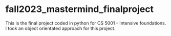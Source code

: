 # fall2023_mastermind_finalproject
This is the final project coded in python for CS 5001 - Intensive foundations. I took an object orientated approach for this project.
